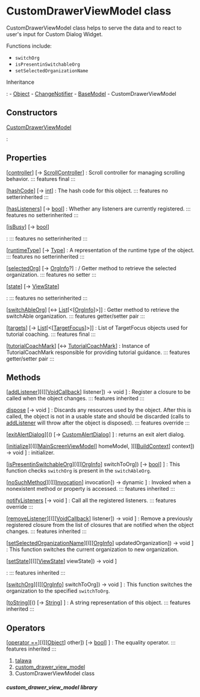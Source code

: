 
<div>

# CustomDrawerViewModel class

</div>


CustomDrawerViewModel class helps to serve the data and to react to
user\'s input for Custom Dialog Widget.

Functions include:

-   `switchOrg`
-   `isPresentinSwitchableOrg`
-   `setSelectedOrganizationName`




Inheritance

:   -   [Object](https://api.flutter.dev/flutter/dart-core/Object-class.html)
    -   [ChangeNotifier](https://api.flutter.dev/flutter/foundation/ChangeNotifier-class.html)
    -   [BaseModel](../view_model_base_view_model/BaseModel-class.html)
    -   CustomDrawerViewModel



## Constructors

[CustomDrawerViewModel](../view_model_widgets_view_models_custom_drawer_view_model/CustomDrawerViewModel/CustomDrawerViewModel.html)

:   



## Properties

[[controller](../view_model_widgets_view_models_custom_drawer_view_model/CustomDrawerViewModel/controller.html)] [→ [ScrollController](https://api.flutter.dev/flutter/widgets/ScrollController-class.html)]
:   Scroll controller for managing scrolling behavior.
    ::: features
    final
    :::

[[hashCode](https://api.flutter.dev/flutter/dart-core/Object/hashCode.html)] [→ [int](https://api.flutter.dev/flutter/dart-core/int-class.html)]
:   The hash code for this object.
    ::: features
    no setterinherited
    :::

[[hasListeners](https://api.flutter.dev/flutter/foundation/ChangeNotifier/hasListeners.html)] [→ [bool](https://api.flutter.dev/flutter/dart-core/bool-class.html)]
:   Whether any listeners are currently registered.
    ::: features
    no setterinherited
    :::

[[isBusy](../view_model_base_view_model/BaseModel/isBusy.html)] [→ [bool](https://api.flutter.dev/flutter/dart-core/bool-class.html)]

:   ::: features
    no setterinherited
    :::

[[runtimeType](https://api.flutter.dev/flutter/dart-core/Object/runtimeType.html)] [→ [Type](https://api.flutter.dev/flutter/dart-core/Type-class.html)]
:   A representation of the runtime type of the object.
    ::: features
    no setterinherited
    :::

[[selectedOrg](../view_model_widgets_view_models_custom_drawer_view_model/CustomDrawerViewModel/selectedOrg.html)] [→ [OrgInfo](../models_organization_org_info/OrgInfo-class.html)?]
:   / Getter method to retrieve the selected organization.
    ::: features
    no setter
    :::

[[state](../view_model_base_view_model/BaseModel/state.html)] [→ [ViewState](../enums_enums/ViewState.html)]

:   ::: features
    no setterinherited
    :::

[[switchAbleOrg](../view_model_widgets_view_models_custom_drawer_view_model/CustomDrawerViewModel/switchAbleOrg.html)] [↔ [List](https://api.flutter.dev/flutter/dart-core/List-class.html)[\<[[OrgInfo](../models_organization_org_info/OrgInfo-class.html)]\>]]
:   Getter method to retrieve the switchAble organization.
    ::: features
    getter/setter pair
    :::

[[targets](../view_model_widgets_view_models_custom_drawer_view_model/CustomDrawerViewModel/targets.html)] [→ [List](https://api.flutter.dev/flutter/dart-core/List-class.html)[\<[[TargetFocus](https://pub.dev/documentation/tutorial_coach_mark/1.2.12/tutorial_coach_mark/TargetFocus-class.html)]\>]]
:   List of TargetFocus objects used for tutorial coaching.
    ::: features
    final
    :::

[[tutorialCoachMark](../view_model_widgets_view_models_custom_drawer_view_model/CustomDrawerViewModel/tutorialCoachMark.html)] [↔ [TutorialCoachMark](https://pub.dev/documentation/tutorial_coach_mark/1.2.12/tutorial_coach_mark/TutorialCoachMark-class.html)]
:   Instance of TutorialCoachMark responsible for providing tutorial
    guidance.
    ::: features
    getter/setter pair
    :::



## Methods

[[addListener](https://api.flutter.dev/flutter/foundation/ChangeNotifier/addListener.html)][([[[VoidCallback](https://api.flutter.dev/flutter/dart-ui/VoidCallback.html)] listener]) → void ]
:   Register a closure to be called when the object changes.
    ::: features
    inherited
    :::

[dispose](../view_model_widgets_view_models_custom_drawer_view_model/CustomDrawerViewModel/dispose.html) [→ void ]
:   Discards any resources used by the object. After this is called, the
    object is not in a usable state and should be discarded (calls to
    [addListener](https://api.flutter.dev/flutter/foundation/ChangeNotifier/addListener.html)
    will throw after the object is disposed).
    ::: features
    override
    :::

[[exitAlertDialog](../view_model_widgets_view_models_custom_drawer_view_model/CustomDrawerViewModel/exitAlertDialog.html)][() [→ [CustomAlertDialog](../widgets_custom_alert_dialog/CustomAlertDialog-class.html)] ]
:   returns an exit alert dialog.

[[initialize](../view_model_widgets_view_models_custom_drawer_view_model/CustomDrawerViewModel/initialize.html)][([[[MainScreenViewModel](../view_model_main_screen_view_model/MainScreenViewModel-class.html)] homeModel, ][[[BuildContext](https://api.flutter.dev/flutter/widgets/BuildContext-class.html)] context]) → void ]
:   initializer.

[[isPresentinSwitchableOrg](../view_model_widgets_view_models_custom_drawer_view_model/CustomDrawerViewModel/isPresentinSwitchableOrg.html)][([[[OrgInfo](../models_organization_org_info/OrgInfo-class.html)] switchToOrg]) [→ [bool](https://api.flutter.dev/flutter/dart-core/bool-class.html)] ]
:   This function checks `switchOrg` is present in the `switchAbleOrg`.

[[noSuchMethod](https://api.flutter.dev/flutter/dart-core/Object/noSuchMethod.html)][([[[Invocation](https://api.flutter.dev/flutter/dart-core/Invocation-class.html)] invocation]) → dynamic ]
:   Invoked when a nonexistent method or property is accessed.
    ::: features
    inherited
    :::

[notifyListeners](../view_model_widgets_view_models_custom_drawer_view_model/CustomDrawerViewModel/notifyListeners.html) [→ void ]
:   Call all the registered listeners.
    ::: features
    override
    :::

[[removeListener](https://api.flutter.dev/flutter/foundation/ChangeNotifier/removeListener.html)][([[[VoidCallback](https://api.flutter.dev/flutter/dart-ui/VoidCallback.html)] listener]) → void ]
:   Remove a previously registered closure from the list of closures
    that are notified when the object changes.
    ::: features
    inherited
    :::

[[setSelectedOrganizationName](../view_model_widgets_view_models_custom_drawer_view_model/CustomDrawerViewModel/setSelectedOrganizationName.html)][([[[OrgInfo](../models_organization_org_info/OrgInfo-class.html)] updatedOrganization]) → void ]
:   This function switches the current organization to new organization.

[[setState](../view_model_base_view_model/BaseModel/setState.html)][([[[ViewState](../enums_enums/ViewState.html)] viewState]) → void ]

:   ::: features
    inherited
    :::

[[switchOrg](../view_model_widgets_view_models_custom_drawer_view_model/CustomDrawerViewModel/switchOrg.html)][([[[OrgInfo](../models_organization_org_info/OrgInfo-class.html)] switchToOrg]) → void ]
:   This function switches the organization to the specified
    `switchToOrg`.

[[toString](https://api.flutter.dev/flutter/dart-core/Object/toString.html)][() [→ [String](https://api.flutter.dev/flutter/dart-core/String-class.html)] ]
:   A string representation of this object.
    ::: features
    inherited
    :::



## Operators

[[operator ==](https://api.flutter.dev/flutter/dart-core/Object/operator_equals.html)][([[[Object](https://api.flutter.dev/flutter/dart-core/Object-class.html)] other]) [→ [bool](https://api.flutter.dev/flutter/dart-core/bool-class.html)] ]
:   The equality operator.
    ::: features
    inherited
    :::







1.  [talawa](../index.html)
2.  [custom_drawer_view_model](../view_model_widgets_view_models_custom_drawer_view_model/)
3.  CustomDrawerViewModel class

##### custom_drawer_view_model library







